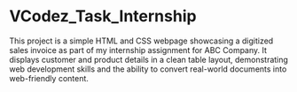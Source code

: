 # VCodez_Task_Internship
This project is a simple HTML and CSS webpage showcasing a digitized sales invoice as part of my internship assignment for ABC Company. It displays customer and product details in a clean table layout, demonstrating web development skills and the ability to convert real-world documents into web-friendly content.
